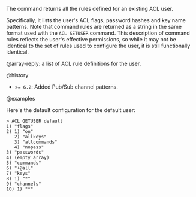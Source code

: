 The command returns all the rules defined for an existing ACL user.

Specifically, it lists the user's ACL flags, password hashes and key name
patterns. Note that command rules are returned as a string in the same
format used with the `ACL SETUSER` command. This description of command rules
reflects the user's effective permissions, so while it may not be identical to
the set of rules used to configure the user, it is still functionally identical.

@array-reply: a list of ACL rule definitions for the user.

@history

* `>= 6.2`: Added Pub/Sub channel patterns.

@examples

Here's the default configuration for the default user:

```
> ACL GETUSER default
1) "flags"
2) 1) "on"
   2) "allkeys"
   3) "allcommands"
   4) "nopass"
3) "passwords"
4) (empty array)
5) "commands"
6) "+@all"
7) "keys"
8) 1) "*"
9) "channels"
10) 1) "*"
```
